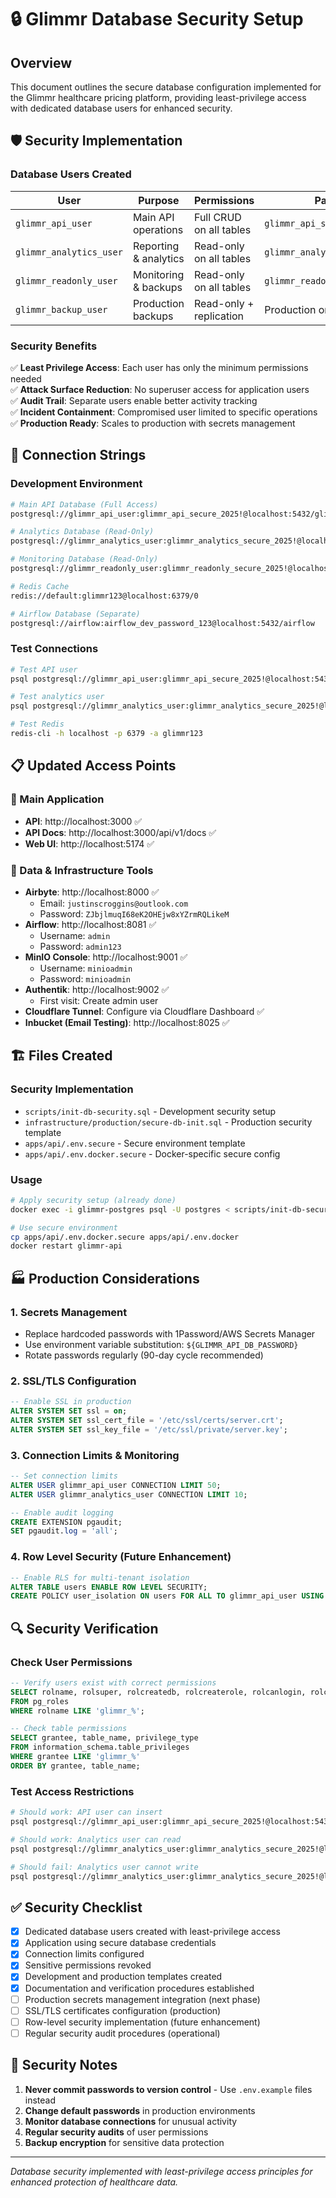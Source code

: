 # 🔒 Glimmr Database Security Setup

## Overview

This document outlines the secure database configuration implemented for the Glimmr healthcare pricing platform, providing least-privilege access with dedicated database users for enhanced security.

## 🛡️ Security Implementation

### Database Users Created

| User | Purpose | Permissions | Password |
|------|---------|-------------|----------|
| `glimmr_api_user` | Main API operations | Full CRUD on all tables | `glimmr_api_secure_2025!` |
| `glimmr_analytics_user` | Reporting & analytics | Read-only on all tables | `glimmr_analytics_secure_2025!` |
| `glimmr_readonly_user` | Monitoring & backups | Read-only on all tables | `glimmr_readonly_secure_2025!` |
| `glimmr_backup_user` | Production backups | Read-only + replication | Production only |

### Security Benefits

✅ **Least Privilege Access**: Each user has only the minimum permissions needed  
✅ **Attack Surface Reduction**: No superuser access for application users  
✅ **Audit Trail**: Separate users enable better activity tracking  
✅ **Incident Containment**: Compromised user limited to specific operations  
✅ **Production Ready**: Scales to production with secrets management  

## 🔧 Connection Strings

### Development Environment

```bash
# Main API Database (Full Access)
postgresql://glimmr_api_user:glimmr_api_secure_2025!@localhost:5432/glimmr

# Analytics Database (Read-Only)
postgresql://glimmr_analytics_user:glimmr_analytics_secure_2025!@localhost:5432/glimmr

# Monitoring Database (Read-Only)
postgresql://glimmr_readonly_user:glimmr_readonly_secure_2025!@localhost:5432/glimmr

# Redis Cache
redis://default:glimmr123@localhost:6379/0

# Airflow Database (Separate)
postgresql://airflow:airflow_dev_password_123@localhost:5432/airflow
```

### Test Connections

```bash
# Test API user
psql postgresql://glimmr_api_user:glimmr_api_secure_2025!@localhost:5432/glimmr

# Test analytics user
psql postgresql://glimmr_analytics_user:glimmr_analytics_secure_2025!@localhost:5432/glimmr

# Test Redis
redis-cli -h localhost -p 6379 -a glimmr123
```

## 📋 Updated Access Points

### 🚀 Main Application
- **API**: http://localhost:3000 ✅
- **API Docs**: http://localhost:3000/api/v1/docs ✅
- **Web UI**: http://localhost:5174 ✅

### 🔧 Data & Infrastructure Tools
- **Airbyte**: http://localhost:8000 ✅
  - Email: `justinscroggins@outlook.com`
  - Password: `ZJbjlmuqI68eK2OHEjw8xYZrmRQLikeM`
- **Airflow**: http://localhost:8081 ✅
  - Username: `admin`
  - Password: `admin123`
- **MinIO Console**: http://localhost:9001 ✅
  - Username: `minioadmin`
  - Password: `minioadmin`
- **Authentik**: http://localhost:9002 ✅
  - First visit: Create admin user
- **Cloudflare Tunnel**: Configure via Cloudflare Dashboard ✅
- **Inbucket (Email Testing)**: http://localhost:8025 ✅

## 🏗️ Files Created

### Security Implementation
- `scripts/init-db-security.sql` - Development security setup
- `infrastructure/production/secure-db-init.sql` - Production security template
- `apps/api/.env.secure` - Secure environment template
- `apps/api/.env.docker.secure` - Docker-specific secure config

### Usage
```bash
# Apply security setup (already done)
docker exec -i glimmr-postgres psql -U postgres < scripts/init-db-security.sql

# Use secure environment
cp apps/api/.env.docker.secure apps/api/.env.docker
docker restart glimmr-api
```

## 🏭 Production Considerations

### 1. Secrets Management
- Replace hardcoded passwords with 1Password/AWS Secrets Manager
- Use environment variable substitution: `${GLIMMR_API_DB_PASSWORD}`
- Rotate passwords regularly (90-day cycle recommended)

### 2. SSL/TLS Configuration
```sql
-- Enable SSL in production
ALTER SYSTEM SET ssl = on;
ALTER SYSTEM SET ssl_cert_file = '/etc/ssl/certs/server.crt';
ALTER SYSTEM SET ssl_key_file = '/etc/ssl/private/server.key';
```

### 3. Connection Limits & Monitoring
```sql
-- Set connection limits
ALTER USER glimmr_api_user CONNECTION LIMIT 50;
ALTER USER glimmr_analytics_user CONNECTION LIMIT 10;

-- Enable audit logging
CREATE EXTENSION pgaudit;
SET pgaudit.log = 'all';
```

### 4. Row Level Security (Future Enhancement)
```sql
-- Enable RLS for multi-tenant isolation
ALTER TABLE users ENABLE ROW LEVEL SECURITY;
CREATE POLICY user_isolation ON users FOR ALL TO glimmr_api_user USING (organization_id = current_setting('app.current_org')::uuid);
```

## 🔍 Security Verification

### Check User Permissions
```sql
-- Verify users exist with correct permissions
SELECT rolname, rolsuper, rolcreatedb, rolcreaterole, rolcanlogin, rolconnlimit 
FROM pg_roles 
WHERE rolname LIKE 'glimmr_%';

-- Check table permissions
SELECT grantee, table_name, privilege_type 
FROM information_schema.table_privileges 
WHERE grantee LIKE 'glimmr_%'
ORDER BY grantee, table_name;
```

### Test Access Restrictions
```bash
# Should work: API user can insert
psql postgresql://glimmr_api_user:glimmr_api_secure_2025!@localhost:5432/glimmr -c "INSERT INTO users (email) VALUES ('test@example.com');"

# Should work: Analytics user can read
psql postgresql://glimmr_analytics_user:glimmr_analytics_secure_2025!@localhost:5432/glimmr -c "SELECT COUNT(*) FROM users;"

# Should fail: Analytics user cannot write
psql postgresql://glimmr_analytics_user:glimmr_analytics_secure_2025!@localhost:5432/glimmr -c "INSERT INTO users (email) VALUES ('test@example.com');"
```

## ✅ Security Checklist

- [x] Dedicated database users created with least-privilege access
- [x] Application using secure database credentials
- [x] Connection limits configured
- [x] Sensitive permissions revoked
- [x] Development and production templates created
- [x] Documentation and verification procedures established
- [ ] Production secrets management integration (next phase)
- [ ] SSL/TLS certificates configuration (production)
- [ ] Row-level security implementation (future enhancement)
- [ ] Regular security audit procedures (operational)

## 🚨 Security Notes

1. **Never commit passwords to version control** - Use `.env.example` files instead
2. **Change default passwords** in production environments
3. **Monitor database connections** for unusual activity
4. **Regular security audits** of user permissions
5. **Backup encryption** for sensitive data protection

---

*Database security implemented with least-privilege access principles for enhanced protection of healthcare data.*